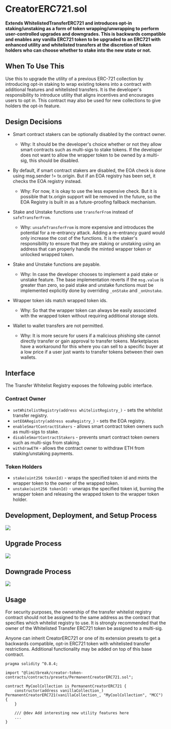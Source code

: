 # CreatorERC721.sol

**Extends WhitelistedTransferERC721 and introduces opt-in staking/unstaking as a form of token wrapping/unwrapping to perform user-controlled upgrades and downgrades.  This is backwards compatible and enables any vanilla ERC721 token to be upgraded to an ERC721 with enhanced utility and whitelisted transfers at the discretion of token holders who can choose whether to stake into the new state or not.**

## When To Use This

Use this to upgrade the utility of a previous ERC-721 collection by introducing opt-in staking to wrap existing tokens into a contract with additional features and whitelisted transfers.  It is the developer's responsibility to introduce utility that aligns incentives and encourages users to opt in.  This contract may also be used for new collections to give holders the opt-in feature.

## Design Decisions

 * Smart contract stakers can be optionally disabled by the contract owner.
   * Why: It should be the developer's choice whether or not they allow smart contracts such as multi-sigs to stake tokens.  If the developer does not want to allow the wrapper token to be owned by a multi-sig, this should  be disabled.

 * By default, if smart contract stakers are disabled, the EOA check is done using msg.sender != tx.origin.  But if an EOA registry has been set, it checks the EOA registry instead.
   * Why: For now, it is okay to use the less expensive check.  But it is possible that tx.origin support will be removed in the future, so the EOA Registry is built in as a future-proofing fallback mechanism.

 * Stake and Unstake functions use `transferFrom` instead of `safeTransferFrom`.
   * Why: `unsafeTransferFrom` is more expensive and introduces the potential for a re-entrancy attack.  Adding a re-entrancy guard would only increase the cost of the functions.  It is the staker's responsibility to ensure that they are staking or unstaking using an address that can properly handle the minted wrapper token or unlocked wrapped token.

 * Stake and Unstake functions are payable.
   * Why: In case the developer chooses to implement a paid stake or unstake feature.  The base implementation reverts if the `msg.value` is greater than zero, so paid stake and unstake functions must be implemented explicitly done by overriding `_onStake` and `_onUnstake`.

 * Wrapper token ids match wrapped token ids.
   * Why: So that the wrapper token can always be easily associated with the wrapped token without requiring additional storage slots.

 * Wallet to wallet transfers are not permitted.
   * Why: It is more secure for users if a malicious phishing site cannot directly transfer or gain approval to transfer tokens.  Marketplaces have a workaround for this where you can sell to a specific buyer at a low price if a user just wants to transfer tokens between their own wallets.

## Interface

The Transfer Whitelist Registry exposes the following public interface.

### **Contract Owner**

 * `setWhitelistRegistry(address whitelistRegistry_)` - sets the whitelist transfer registry.
 * `setEOARegistry(address eoaRegistry_)` - sets the EOA registry.
 * `enableSmartContractStakers` - allows smart contract token owners such as multi-sigs to stake.
 * `disableSmartContractStakers` - prevents smart contract token owners such as multi-sigs from staking.
 * `withdrawETH` - allows the contract owner to withdraw ETH from staking/unstaking payments.
 
### **Token Holders**

 * `stake(uint256 tokenId)` - wraps the specified token id and mints the wrapper token to the owner of the wrapped token.
 * `unstake(uint256 tokenId)` - unwraps the specified token id, burning the wrapper token and releasing the wrapped token to the wrapper token holder.

## Development, Deployment, and Setup Process

![](./images/dev-process-creator-token.png)

## Upgrade Process

![](./images/process-upgrade-token.png)

## Downgrade Process

![](./images/process-downgrade-token.png)

## Usage

For security purposes, the ownership of the transfer whitelist registry contract should not be assigned to the same address as the contract that specifies which whitelist registry to use.  It is strongly recommended that the owner of the Whitelisted Transfer ERC721 token be assigned to a multi-sig.

Anyone can inherit CreatorERC721 or one of its extension presets to get a backwards compatible, opt-in ERC721 token with whitelisted transfer restrictions.  Additional functionality may be added on top of this base contract.

```solidity
pragma solidity ^0.8.4;

import "@limitbreak/creator-token-contracts/contracts/presets/PermanentCreatorERC721.sol";

contract MyCoolCollection is PermanentCreatorERC721 {
    constructor(address vanillaCollection_) PermanentCreatorERC721(vanillaCollection_, "MyCoolCollection", "MCC") {
    }

    /// @dev Add interesting new utility features here
    ...
}
```